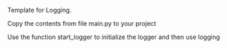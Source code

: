 Template for Logging.

Copy the contents from file main.py to your project

Use the function start_logger to initialize the logger and then use logging
